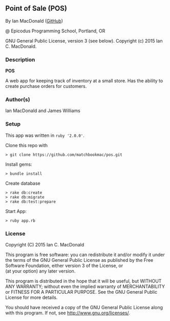 ## Point of Sale (POS)

<a href="APP LINK IF APPLICABLE" target="#"><APP LINK NAME></a>

By Ian MacDonald (<a href="https://github.com/matchbookmac" target="#">GitHub</a>)

@ Epicodus Programming School, Portland, OR

GNU General Public License, version 3 (see below). Copyright (c) 2015 Ian C. MacDonald.

### Description

**POS**

A web app for keeping track of inventory at a small store. Has the ability to create purchase orders for customers.

### Author(s)

Ian MacDonald and James Williams

### Setup

This app was written in `ruby '2.0.0'`.

Clone this repo with
```console
> git clone https://github.com/matchbookmac/pos.git
```

Install gems:

```console
> bundle install
```

Create database
```console
> rake db:create
> rake db:migrate
> rake db:test:prepare
```

Start App:
```console
> ruby app.rb
```

### License ###
Copyright  (C)  2015  Ian C. MacDonald

This program is free software: you can redistribute it and/or modify
it under the terms of the GNU General Public License as published by
the Free Software Foundation, either version 3 of the License, or    
(at your option) any later version.

This program is distributed in the hope that it will be useful,
but WITHOUT ANY WARRANTY; without even the implied warranty of
MERCHANTABILITY or FITNESS FOR A PARTICULAR PURPOSE.  See the
GNU General Public License for more details.

You should have received a copy of the GNU General Public License
along with this program.  If not, see <http://www.gnu.org/licenses/>.
